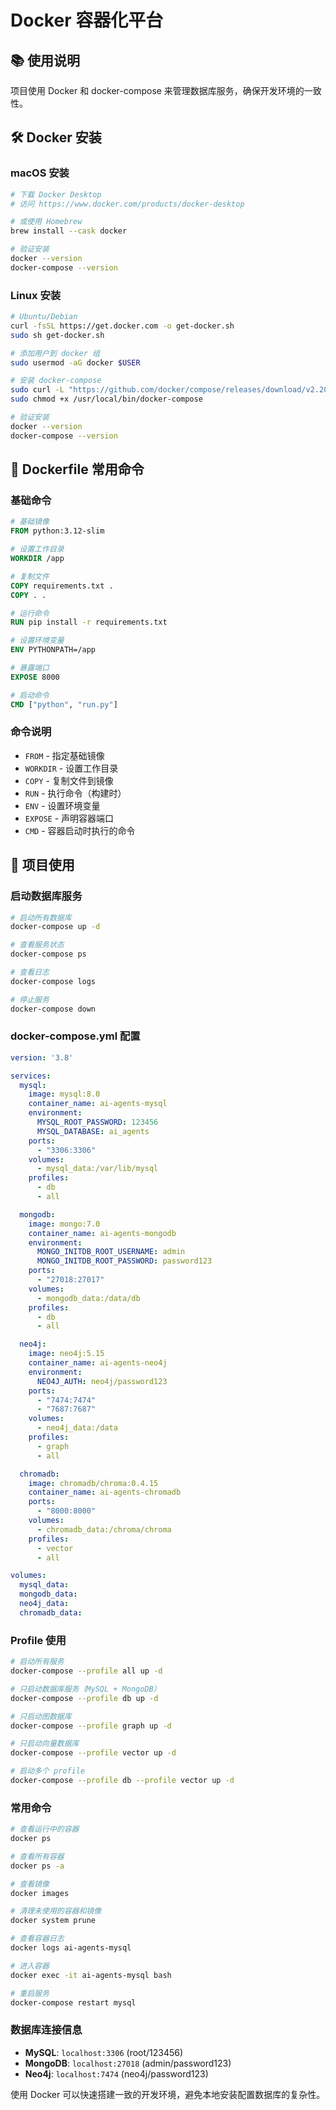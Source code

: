 # Docker 容器化平台

## 📚 使用说明

项目使用 Docker 和 docker-compose 来管理数据库服务，确保开发环境的一致性。

## 🛠 Docker 安装

### macOS 安装
```bash
# 下载 Docker Desktop
# 访问 https://www.docker.com/products/docker-desktop

# 或使用 Homebrew
brew install --cask docker

# 验证安装
docker --version
docker-compose --version
```

### Linux 安装
```bash
# Ubuntu/Debian
curl -fsSL https://get.docker.com -o get-docker.sh
sudo sh get-docker.sh

# 添加用户到 docker 组
sudo usermod -aG docker $USER

# 安装 docker-compose
sudo curl -L "https://github.com/docker/compose/releases/download/v2.20.0/docker-compose-$(uname -s)-$(uname -m)" -o /usr/local/bin/docker-compose
sudo chmod +x /usr/local/bin/docker-compose

# 验证安装
docker --version
docker-compose --version
```

## 📝 Dockerfile 常用命令

### 基础命令
```dockerfile
# 基础镜像
FROM python:3.12-slim

# 设置工作目录
WORKDIR /app

# 复制文件
COPY requirements.txt .
COPY . .

# 运行命令
RUN pip install -r requirements.txt

# 设置环境变量
ENV PYTHONPATH=/app

# 暴露端口
EXPOSE 8000

# 启动命令
CMD ["python", "run.py"]
```

### 命令说明
- `FROM` - 指定基础镜像
- `WORKDIR` - 设置工作目录
- `COPY` - 复制文件到镜像
- `RUN` - 执行命令（构建时）
- `ENV` - 设置环境变量
- `EXPOSE` - 声明容器端口
- `CMD` - 容器启动时执行的命令

## 🔧 项目使用

### 启动数据库服务
```bash
# 启动所有数据库
docker-compose up -d

# 查看服务状态
docker-compose ps

# 查看日志
docker-compose logs

# 停止服务
docker-compose down
```

### docker-compose.yml 配置
```yaml
version: '3.8'

services:
  mysql:
    image: mysql:8.0
    container_name: ai-agents-mysql
    environment:
      MYSQL_ROOT_PASSWORD: 123456
      MYSQL_DATABASE: ai_agents
    ports:
      - "3306:3306"
    volumes:
      - mysql_data:/var/lib/mysql
    profiles:
      - db
      - all

  mongodb:
    image: mongo:7.0
    container_name: ai-agents-mongodb
    environment:
      MONGO_INITDB_ROOT_USERNAME: admin
      MONGO_INITDB_ROOT_PASSWORD: password123
    ports:
      - "27018:27017"
    volumes:
      - mongodb_data:/data/db
    profiles:
      - db
      - all

  neo4j:
    image: neo4j:5.15
    container_name: ai-agents-neo4j
    environment:
      NEO4J_AUTH: neo4j/password123
    ports:
      - "7474:7474"
      - "7687:7687"
    volumes:
      - neo4j_data:/data
    profiles:
      - graph
      - all

  chromadb:
    image: chromadb/chroma:0.4.15
    container_name: ai-agents-chromadb
    ports:
      - "8000:8000"
    volumes:
      - chromadb_data:/chroma/chroma
    profiles:
      - vector
      - all

volumes:
  mysql_data:
  mongodb_data:
  neo4j_data:
  chromadb_data:
```

### Profile 使用
```bash
# 启动所有服务
docker-compose --profile all up -d

# 只启动数据库服务（MySQL + MongoDB）
docker-compose --profile db up -d

# 只启动图数据库
docker-compose --profile graph up -d

# 只启动向量数据库
docker-compose --profile vector up -d

# 启动多个 profile
docker-compose --profile db --profile vector up -d
```

### 常用命令
```bash
# 查看运行中的容器
docker ps

# 查看所有容器
docker ps -a

# 查看镜像
docker images

# 清理未使用的容器和镜像
docker system prune

# 查看容器日志
docker logs ai-agents-mysql

# 进入容器
docker exec -it ai-agents-mysql bash

# 重启服务
docker-compose restart mysql
```

### 数据库连接信息
- **MySQL**: `localhost:3306` (root/123456)
- **MongoDB**: `localhost:27018` (admin/password123)
- **Neo4j**: `localhost:7474` (neo4j/password123)

使用 Docker 可以快速搭建一致的开发环境，避免本地安装配置数据库的复杂性。